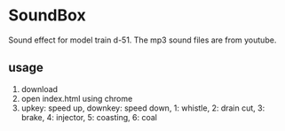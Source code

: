 # SoundBox
Sound effect for model train d-51.
The mp3 sound files are from youtube.

## usage
1. download
2. open index.html using chrome
3. upkey: speed up, downkey: speed down, 1: whistle, 2: drain cut, 3: brake, 4: injector, 5: coasting, 6: coal

